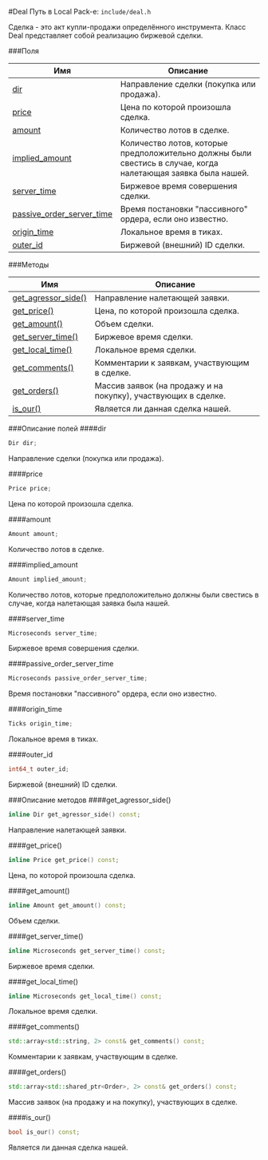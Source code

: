 #Deal
Путь в Local Pack-е: `include/deal.h`

Сделка - это акт купли-продажи определённого инструмента.
Класс Deal представляет собой реализацию биржевой сделки.

###Поля

|Имя| Описание|
|------------------|--------------------|
|[dir](#dir)|Направление сделки (покупка или продажа).|
|[price](#price)|Цена по которой произошла сделка.|
|[amount](#amount)|Количество лотов в сделке.|
|[implied_amount](#implied_amount)|Количество лотов, которые предположительно должны были свестись в случае, когда налетающая заявка была нашей.|
|[server_time](#server_time)|Биржевое время совершения сделки.|
|[passive_order_server_time](#passive_order_server_time)|Время постановки "пассивного" ордера, если оно известно.|
|[origin_time](#origin_time)|Локальное время в тиках.|
|[outer_id](#outer_id)|Биржевой (внешний) ID сделки.|

###Методы

|Имя| Описание|
|------------------|--------------------|
|[get_agressor_side()](#get_agressor_side)|Направление налетающей заявки.|
|[get_price()](#get_price)|Цена, по которой произошла сделка.|
|[get_amount()](#get_amount)|Объем сделки.|
|[get_server_time()](#get_server_time)|Биржевое время сделки.|
|[get_local_time()](#get_local_time)|Локальное время сделки.|
|[get_comments()](#get_comments)|Комментарии к заявкам, участвующим в сделке.|
|[get_orders()](#get_orders)|Массив заявок (на продажу и на покупку), участвующих в сделке.|
|[is_our()](#is_our)|Является ли данная сделка нашей.|

###Описание полей
<a id="dir"></a>
####dir
```c++
Dir dir;
```
Направление сделки (покупка или продажа).

<a id="price"></a>
####price
```c++
Price price;
```
Цена по которой произошла сделка.

<a id="amount"></a>
####amount
```c++
Amount amount;
```
Количество лотов в сделке.

<a id="implied_amount"></a>
####implied_amount
```c++
Amount implied_amount;
```
Количество лотов, которые предположительно должны были свестись в случае, когда налетающая заявка была нашей.

<a id="server_time"></a>
####server_time
```c++
Microseconds server_time;
```
Биржевое время совершения сделки.

<a id="passive_order_server_time"></a>
####passive_order_server_time
```c++
Microseconds passive_order_server_time;
```
Время постановки "пассивного" ордера, если оно известно.

<a id="origin_time"></a>
####origin_time
```c++
Ticks origin_time;
```
Локальное время в тиках.

<a id="outer_id"></a>
####outer_id
```c++
int64_t outer_id;
```
Биржевой (внешний) ID сделки.


###Описание методов
<a id="get_agressor_side"></a>
####get_agressor_side()
```c++
inline Dir get_agressor_side() const;
```
Направление налетающей заявки.

<a id="get_price"></a>
####get_price()
```c++
inline Price get_price() const;
```
Цена, по которой произошла сделка.

<a id="get_amount"></a>
####get_amount()
```c++
inline Amount get_amount() const;
```
Объем сделки.

<a id="get_server_time"></a>
####get_server_time()
```c++
inline Microseconds get_server_time() const;
```
Биржевое время сделки.

<a id="get_local_time"></a>
####get_local_time()
```c++
inline Microseconds get_local_time() const;
```
Локальное время сделки.

<a id="get_comments"></a>
####get_comments()
```c++
std::array<std::string, 2> const& get_comments() const;
```
Комментарии к заявкам, участвующим в сделке.

<a id="get_orders"></a>
####get_orders()
```c++
std::array<std::shared_ptr<Order>, 2> const& get_orders() const;
```
Массив заявок (на продажу и на покупку), участвующих в сделке.

<a id="is_our"></a>
####is_our()
```c++
bool is_our() const;
```
Является ли данная сделка нашей.
